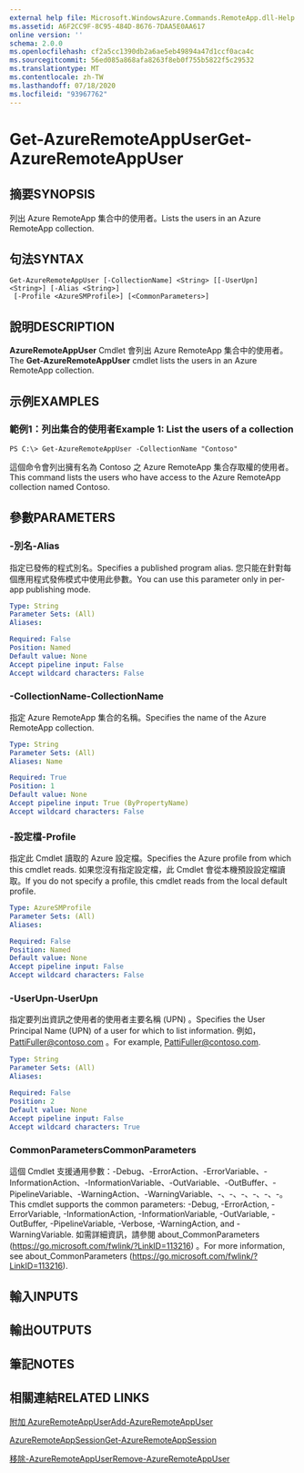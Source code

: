 ```yaml
---
external help file: Microsoft.WindowsAzure.Commands.RemoteApp.dll-Help.xml
ms.assetid: A6F2CC9F-8C95-484D-8676-7DAA5E0AA617
online version: ''
schema: 2.0.0
ms.openlocfilehash: cf2a5cc1390db2a6ae5eb49894a47d1ccf0aca4c
ms.sourcegitcommit: 56ed085a868afa8263f8eb0f755b5822f5c29532
ms.translationtype: MT
ms.contentlocale: zh-TW
ms.lasthandoff: 07/18/2020
ms.locfileid: "93967762"
---
```

# <span data-ttu-id="f9beb-101">Get-AzureRemoteAppUser</span><span class="sxs-lookup"><span data-stu-id="f9beb-101">Get-AzureRemoteAppUser</span></span>

## <span data-ttu-id="f9beb-102">摘要</span><span class="sxs-lookup"><span data-stu-id="f9beb-102">SYNOPSIS</span></span>
<span data-ttu-id="f9beb-103">列出 Azure RemoteApp 集合中的使用者。</span><span class="sxs-lookup"><span data-stu-id="f9beb-103">Lists the users in an Azure RemoteApp collection.</span></span>

## <span data-ttu-id="f9beb-104">句法</span><span class="sxs-lookup"><span data-stu-id="f9beb-104">SYNTAX</span></span>

```
Get-AzureRemoteAppUser [-CollectionName] <String> [[-UserUpn] <String>] [-Alias <String>]
 [-Profile <AzureSMProfile>] [<CommonParameters>]
```

## <span data-ttu-id="f9beb-105">說明</span><span class="sxs-lookup"><span data-stu-id="f9beb-105">DESCRIPTION</span></span>
<span data-ttu-id="f9beb-106">**AzureRemoteAppUser** Cmdlet 會列出 Azure RemoteApp 集合中的使用者。</span><span class="sxs-lookup"><span data-stu-id="f9beb-106">The **Get-AzureRemoteAppUser** cmdlet lists the users in an Azure RemoteApp collection.</span></span>

## <span data-ttu-id="f9beb-107">示例</span><span class="sxs-lookup"><span data-stu-id="f9beb-107">EXAMPLES</span></span>

### <span data-ttu-id="f9beb-108">範例1：列出集合的使用者</span><span class="sxs-lookup"><span data-stu-id="f9beb-108">Example 1: List the users of a collection</span></span>
```
PS C:\> Get-AzureRemoteAppUser -CollectionName "Contoso"
```

<span data-ttu-id="f9beb-109">這個命令會列出擁有名為 Contoso 之 Azure RemoteApp 集合存取權的使用者。</span><span class="sxs-lookup"><span data-stu-id="f9beb-109">This command lists the users who have access to the Azure RemoteApp collection named Contoso.</span></span>

## <span data-ttu-id="f9beb-110">參數</span><span class="sxs-lookup"><span data-stu-id="f9beb-110">PARAMETERS</span></span>

### <span data-ttu-id="f9beb-111">-別名</span><span class="sxs-lookup"><span data-stu-id="f9beb-111">-Alias</span></span>
<span data-ttu-id="f9beb-112">指定已發佈的程式別名。</span><span class="sxs-lookup"><span data-stu-id="f9beb-112">Specifies a published program alias.</span></span>
<span data-ttu-id="f9beb-113">您只能在針對每個應用程式發佈模式中使用此參數。</span><span class="sxs-lookup"><span data-stu-id="f9beb-113">You can use this parameter only in per-app publishing mode.</span></span>

```yaml
Type: String
Parameter Sets: (All)
Aliases: 

Required: False
Position: Named
Default value: None
Accept pipeline input: False
Accept wildcard characters: False
```

### <span data-ttu-id="f9beb-114">-CollectionName</span><span class="sxs-lookup"><span data-stu-id="f9beb-114">-CollectionName</span></span>
<span data-ttu-id="f9beb-115">指定 Azure RemoteApp 集合的名稱。</span><span class="sxs-lookup"><span data-stu-id="f9beb-115">Specifies the name of the Azure RemoteApp collection.</span></span>

```yaml
Type: String
Parameter Sets: (All)
Aliases: Name

Required: True
Position: 1
Default value: None
Accept pipeline input: True (ByPropertyName)
Accept wildcard characters: False
```

### <span data-ttu-id="f9beb-116">-設定檔</span><span class="sxs-lookup"><span data-stu-id="f9beb-116">-Profile</span></span>
<span data-ttu-id="f9beb-117">指定此 Cmdlet 讀取的 Azure 設定檔。</span><span class="sxs-lookup"><span data-stu-id="f9beb-117">Specifies the Azure profile from which this cmdlet reads.</span></span>
<span data-ttu-id="f9beb-118">如果您沒有指定設定檔，此 Cmdlet 會從本機預設設定檔讀取。</span><span class="sxs-lookup"><span data-stu-id="f9beb-118">If you do not specify a profile, this cmdlet reads from the local default profile.</span></span>

```yaml
Type: AzureSMProfile
Parameter Sets: (All)
Aliases: 

Required: False
Position: Named
Default value: None
Accept pipeline input: False
Accept wildcard characters: False
```

### <span data-ttu-id="f9beb-119">-UserUpn</span><span class="sxs-lookup"><span data-stu-id="f9beb-119">-UserUpn</span></span>
<span data-ttu-id="f9beb-120">指定要列出資訊之使用者的使用者主要名稱 (UPN) 。</span><span class="sxs-lookup"><span data-stu-id="f9beb-120">Specifies the User Principal Name (UPN) of a user for which to list information.</span></span>
<span data-ttu-id="f9beb-121">例如， PattiFuller@contoso.com 。</span><span class="sxs-lookup"><span data-stu-id="f9beb-121">For example, PattiFuller@contoso.com.</span></span>

```yaml
Type: String
Parameter Sets: (All)
Aliases: 

Required: False
Position: 2
Default value: None
Accept pipeline input: False
Accept wildcard characters: True
```

### <span data-ttu-id="f9beb-122">CommonParameters</span><span class="sxs-lookup"><span data-stu-id="f9beb-122">CommonParameters</span></span>
<span data-ttu-id="f9beb-123">這個 Cmdlet 支援通用參數：-Debug、-ErrorAction、-ErrorVariable、-InformationAction、-InformationVariable、-OutVariable、-OutBuffer、-PipelineVariable、-WarningAction、-WarningVariable、-、-、-、-、-、-。</span><span class="sxs-lookup"><span data-stu-id="f9beb-123">This cmdlet supports the common parameters: -Debug, -ErrorAction, -ErrorVariable, -InformationAction, -InformationVariable, -OutVariable, -OutBuffer, -PipelineVariable, -Verbose, -WarningAction, and -WarningVariable.</span></span> <span data-ttu-id="f9beb-124">如需詳細資訊，請參閱 about_CommonParameters (https://go.microsoft.com/fwlink/?LinkID=113216) 。</span><span class="sxs-lookup"><span data-stu-id="f9beb-124">For more information, see about_CommonParameters (https://go.microsoft.com/fwlink/?LinkID=113216).</span></span>

## <span data-ttu-id="f9beb-125">輸入</span><span class="sxs-lookup"><span data-stu-id="f9beb-125">INPUTS</span></span>

## <span data-ttu-id="f9beb-126">輸出</span><span class="sxs-lookup"><span data-stu-id="f9beb-126">OUTPUTS</span></span>

## <span data-ttu-id="f9beb-127">筆記</span><span class="sxs-lookup"><span data-stu-id="f9beb-127">NOTES</span></span>

## <span data-ttu-id="f9beb-128">相關連結</span><span class="sxs-lookup"><span data-stu-id="f9beb-128">RELATED LINKS</span></span>

[<span data-ttu-id="f9beb-129">附加 AzureRemoteAppUser</span><span class="sxs-lookup"><span data-stu-id="f9beb-129">Add-AzureRemoteAppUser</span></span>](./Add-AzureRemoteAppUser.md)

[<span data-ttu-id="f9beb-130">AzureRemoteAppSession</span><span class="sxs-lookup"><span data-stu-id="f9beb-130">Get-AzureRemoteAppSession</span></span>](./Get-AzureRemoteAppSession.md)

[<span data-ttu-id="f9beb-131">移除-AzureRemoteAppUser</span><span class="sxs-lookup"><span data-stu-id="f9beb-131">Remove-AzureRemoteAppUser</span></span>](./Remove-AzureRemoteAppUser.md)


